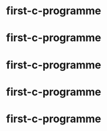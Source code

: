 # first-c-programme
# first-c-programme
# first-c-programme
# first-c-programme
# first-c-programme
